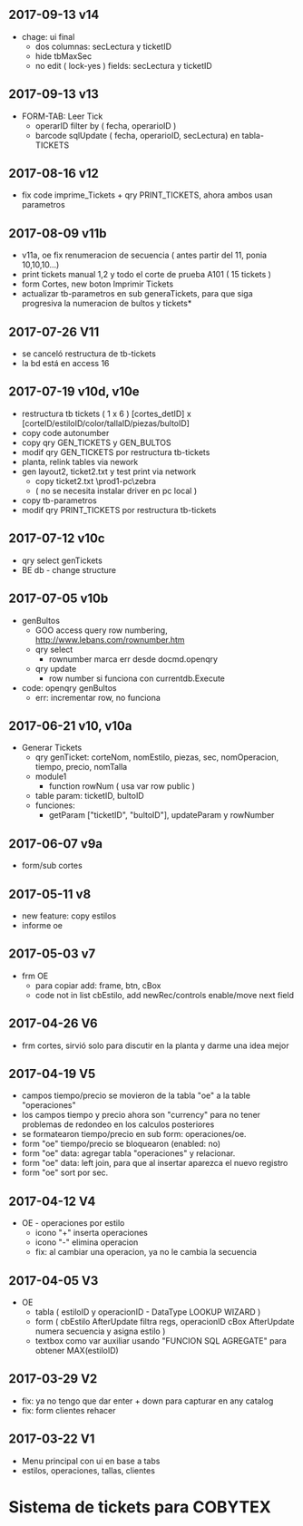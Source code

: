 ## 2017-09-13  v14
* chage: ui final
  * dos columnas: secLectura y ticketID
  * hide tbMaxSec
  * no edit ( lock-yes ) fields: secLectura y ticketID
  
## 2017-09-13  v13
* FORM-TAB: Leer Tick 
  * operarID filter by ( fecha, operarioID )
  * barcode sqlUpdate ( fecha, operarioID, secLectura) en tabla-TICKETS

## 2017-08-16  v12
* fix code imprime_Tickets + qry PRINT_TICKETS, ahora ambos usan parametros

## 2017-08-09  v11b
* v11a, oe fix renumeracion de secuencia ( antes partir del 11, ponia 10,10,10...)
* print tickets manual 1,2 y todo el corte de prueba A101 ( 15 tickets )
* form Cortes, new boton Imprimir Tickets
* actualizar tb-parametros en sub generaTickets, para que siga progresiva la numeracion de bultos y tickets* 

## 2017-07-26  V11
* se canceló restructura de tb-tickets 
* la bd está en access 16

## 2017-07-19  v10d, v10e
* restructura tb tickets ( 1 x 6 ) [cortes_detID] x [corteID/estiloID/color/tallaID/piezas/bultoID]
* copy code autonumber
* copy qry GEN_TICKETS y GEN_BULTOS
* modif qry GEN_TICKETS por restructura tb-tickets
* planta, relink tables via nework
* gen layout2, ticket2.txt y test print via network
  * copy ticket2.txt \\prod1-pc\zebra
  * ( no se necesita instalar driver en pc local )
* copy tb-parametros
* modif qry PRINT_TICKETS por restructura tb-tickets

## 2017-07-12  v10c
* qry select genTickets  
* BE db - change structure

## 2017-07-05  v10b
* genBultos  
  * GOO access query row numbering, http://www.lebans.com/rownumber.htm 
  * qry select
    * rownumber marca err desde docmd.openqry
  * qry update
    * row number si funciona con currentdb.Execute
* code: openqry genBultos
  * err: incrementar row, no funciona

## 2017-06-21  v10, v10a
* Generar Tickets
  * qry genTicket: corteNom, nomEstilo, piezas, sec, nomOperacion, tiempo, precio, nomTalla
  * module1
    * function rowNum ( usa var row public )
  * <COPY> table param: ticketID, bultoID
  * funciones: 
    * getParam ["ticketID", "bultoID"], updateParam y rowNumber
  
## 2017-06-07  v9a
* form/sub cortes

## 2017-05-11  v8
* new feature: copy estilos
* informe oe

## 2017-05-03  v7
* frm OE
	* para copiar add:  frame, btn, cBox
	* code not in list cbEstilo, add newRec/controls enable/move next field

## 2017-04-26  V6
* frm cortes, sirvió solo para discutir en la planta y darme una idea mejor

## 2017-04-19  V5
* campos tiempo/precio se movieron de la tabla "oe" a la table "operaciones"
* los campos tiempo y precio ahora son "currency" para no tener problemas de redondeo en los calculos posteriores
* se formatearon tiempo/precio en sub form: operaciones/oe.
* form "oe" tiempo/precio se bloquearon (enabled: no)
* form "oe" data: agregar tabla "operaciones" y relacionar.
* form "oe" data:  left join, para que al insertar aparezca el nuevo registro
* form "oe" sort por sec.

## 2017-04-12  V4
* OE - operaciones por estilo
	* icono "+" inserta operaciones
	* icono "-" elimina operacion
	* fix: al cambiar una operacion, ya no le cambia la secuencia

## 2017-04-05  V3
* OE
  * tabla ( estiloID y operacionID - DataType LOOKUP WIZARD )
  * form ( cbEstilo AfterUpdate filtra regs, operacionID cBox AfterUpdate numera secuencia y asigna estilo )
  * textbox como var auxiliar usando "FUNCION SQL AGREGATE" para obtener MAX(estiloID)

## 2017-03-29  V2
* fix: ya no tengo que dar enter + down para capturar en any catalog
* fix: form clientes rehacer

## 2017-03-22  V1
* Menu principal con ui en base a tabs
* estilos, operaciones, tallas, clientes

# Sistema de tickets para COBYTEX